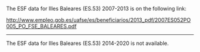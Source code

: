 The ESF data for Illes Baleares (ES.53) 2007-2013 is on the following link:

http://www.empleo.gob.es/uafse/es/beneficiarios/2013_pdf/2007ES052PO005_PO_FSE_BALEARES.pdf

---

The ESF data for Illes Baleares (ES.53) 2014-2020 is not available.
